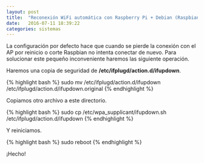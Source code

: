 ```yaml
---
layout: post
title:  "Reconexión WiFi automática con Raspberry Pi + Debian (Raspbian)"
date:   2016-07-11 18:39:22
categories: sistemas
---
```

La configuración por defecto hace que cuando se pierde la conexión con el AP por reinicio o corte Raspbian no intenta conectar de nuevo. Para solucionar este pequeño inconveniente haremos las siguiente operación.

Haremos una copia de seguridad de **/etc/ifplugd/action.d/ifupdown**.

{% highlight bash %}
sudo mv /etc/ifplugd/action.d/ifupdown /etc/ifplugd/action.d/ifupdown.original
{% endhighlight %}

Copiamos otro archivo a este directorio.

{% highlight bash %}
sudo cp /etc/wpa_supplicant/ifupdown.sh /etc/ifplugd/action.d/ifupdown
{% endhighlight %}

Y reiniciamos.

{% highlight bash %}
sudo reboot
{% endhighlight %}

¡Hecho!
